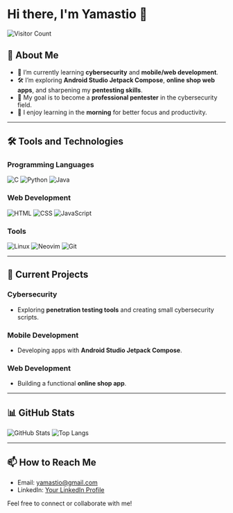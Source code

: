 # Hi there, I'm Yamastio 👋

![Visitor Count](https://komarev.com/ghpvc/?username=Yamastio&label=Profile%20Views&color=blue&style=flat-square)

## 🚀 About Me

- 🌱 I’m currently learning **cybersecurity** and **mobile/web development**.
- 🛠️ I’m exploring **Android Studio Jetpack Compose**, **online shop web apps**, and sharpening my **pentesting skills**.
- 🎯 My goal is to become a **professional pentester** in the cybersecurity field.
- 🌄 I enjoy learning in the **morning** for better focus and productivity.

---

## 🛠️ Tools and Technologies

### Programming Languages
![C](https://img.shields.io/badge/-C-00599C?style=flat-square&logo=c&logoColor=white)
![Python](https://img.shields.io/badge/-Python-3776AB?style=flat-square&logo=python&logoColor=white)
![Java](https://img.shields.io/badge/-Java-007396?style=flat-square&logo=java&logoColor=white)

### Web Development
![HTML](https://img.shields.io/badge/-HTML-E34F26?style=flat-square&logo=html5&logoColor=white)
![CSS](https://img.shields.io/badge/-CSS-1572B6?style=flat-square&logo=css3&logoColor=white)
![JavaScript](https://img.shields.io/badge/-JavaScript-F7DF1E?style=flat-square&logo=javascript&logoColor=black)

### Tools
![Linux](https://img.shields.io/badge/-Linux-FCC624?style=flat-square&logo=linux&logoColor=black)
![Neovim](https://img.shields.io/badge/-Neovim-57A143?style=flat-square&logo=neovim&logoColor=white)
![Git](https://img.shields.io/badge/-Git-F05032?style=flat-square&logo=git&logoColor=white)

---

## 📂 Current Projects

### Cybersecurity
- Exploring **penetration testing tools** and creating small cybersecurity scripts.

### Mobile Development
- Developing apps with **Android Studio Jetpack Compose**.

### Web Development
- Building a functional **online shop app**.

---

## 📊 GitHub Stats

![GitHub Stats](https://github-readme-stats.vercel.app/api?username=Yamastio&show_icons=true&theme=radical)
![Top Langs](https://github-readme-stats.vercel.app/api/top-langs/?username=Yamastio&layout=compact&theme=radical)

---

## 📫 How to Reach Me

- Email: [yamastio@gmail.com](mailto:yamastio@gmail.com)
- LinkedIn: [Your LinkedIn Profile](https://linkedin.com/in/Yamastio)

Feel free to connect or collaborate with me!
